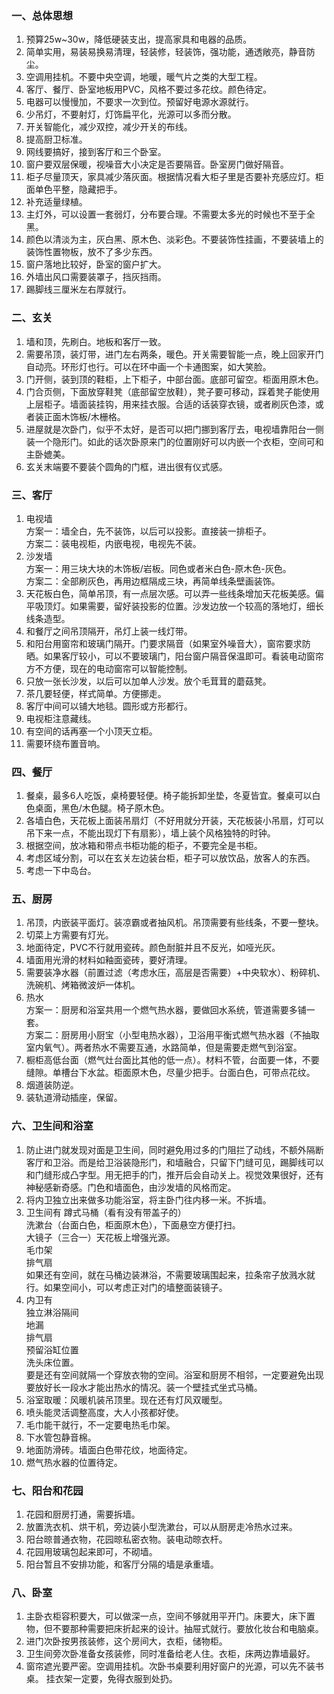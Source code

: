 ### 一、总体思想 ###
1. 预算25w~30w，降低硬装支出，提高家具和电器的品质。
1. 简单实用，易装易换易清理，轻装修，轻装饰，强功能，通透敞亮，静音防尘。
1. 空调用挂机。不要中央空调，地暖，暖气片之类的大型工程。
1. 客厅、餐厅、卧室地板用PVC，风格不要过多花纹。颜色待定。
1. 电器可以慢慢加，不要求一次到位。预留好电源水源就行。
1. 少吊灯，不要射灯，灯饰扁平化，光源可以多而分散。
1. 开关智能化，减少双控，减少开关的布线。
1. 提高厨卫标准。
1. 网线要搞好，接到客厅和三个卧室。
1. 窗户要双层保暖，视噪音大小决定是否要隔音。卧室房门做好隔音。
1. 柜子尽量顶天，家具减少落灰面。根据情况看大柜子里是否要补充感应灯。柜面单色平整，隐藏把手。
1. 补充适量绿植。
1. 主灯外，可以设置一套弱灯，分布要合理。不需要太多光的时候也不至于全黑。
1. 颜色以清淡为主，灰白黑、原木色、淡彩色。不要装饰性挂画，不要装墙上的装饰性置物板，放不了多少东西。
1. 窗户落地比较好，卧室的窗户扩大。
1. 外墙出风口需要装罩子，挡灰挡雨。
1. 踢脚线三厘米左右厚就行。

### 二、玄关 ###
1. 墙和顶，先刷白。地板和客厅一致。
1. 需要吊顶，装灯带，进门左右两条，暖色。开关需要智能一点，晚上回家开门自动亮。环形灯也行。可以在环中画一个卡通图案，如大笑脸。
1. 门开侧，装到顶的鞋柜，上下柜子，中部台面。底部可留空。柜面用原木色。
1. 门合页侧，下面放穿鞋凳（底部留空放鞋），凳子要可移动，踩着凳子能使用上层柜子。墙面装挂钩，用来挂衣服。合适的话装穿衣镜，或者刷灰色漆，或者装正面木饰板/木栅格。
1. 进屋就是次卧门，似乎不太好，是否可以把门挪到客厅去，电视墙靠阳台一侧装一个隐形门。如此的话次卧原来门的位置刚好可以内嵌一个衣柜，空间可和主卧媲美。
1. 玄关末端要不要装个圆角的门框，进出很有仪式感。

### 三、客厅 ###
1. 电视墙  
方案一：墙全白，先不装饰，以后可以投影。直接装一排柜子。  
方案二：装电视柜，内嵌电视，电视先不装。
1. 沙发墙  
方案一：用三块大块的木饰板/岩板。同色或者米白色-原木色-灰色。  
方案二：全部刷灰色，再用边框隔成三块，再简单线条壁画装饰。
1. 天花板白色，简单吊顶，有一点层次感。可以弄一些线条增加天花板美感。偏平吸顶灯。如果需要，留好装投影的位置。沙发边放一个较高的落地灯，细长线条造型。
1. 和餐厅之间吊顶隔开，吊灯上装一线灯带。
1. 和阳台用窗帘和玻璃门隔开。门要求隔音（如果室外噪音大），窗帘要求防晒。如果客厅较小，可以不要玻璃门，阳台窗户隔音保温即可。看装电动窗帘方不方便，现在的电动窗帘可以智能控制。
1. 只放一张长沙发，以后可以加单人沙发。放个毛茸茸的蘑菇凳。
1. 茶几要轻便，样式简单。方便挪走。
1. 客厅中间可以铺大地毯。圆形或方形都行。
1. 电视柜注意藏线。
1. 有空间的话再塞一个小顶天立柜。
1. 需要环绕布置音响。

### 四、餐厅 ###
1. 餐桌，最多6人吃饭，桌椅要轻便。椅子能拆卸坐垫，冬夏皆宜。餐桌可以白色桌面，黑色/木色腿。椅子原木色。
1. 各墙白色，天花板上面装吊扇灯（不好用就分开装，天花板装小吊扇，灯可以吊下来一点，不能出现灯下有扇影），墙上装个风格独特的时钟。
1. 根据空间，放冰箱和带点书柜功能的柜子，不要完全是书柜。
1. 考虑区域分割，可以在玄关左边装台柜，柜子可以放饮品，放客人的东西。
1. 考虑一下中岛台。

### 五、厨房 ###
1. 吊顶，内嵌装平面灯。装凉霸或者抽风机。吊顶需要有些线条，不要一整块。
1. 切菜上方需要有灯光。
1. 地面待定，PVC不行就用瓷砖。颜色耐脏并且不反光，如哑光灰。
1. 墙面用光滑的材料如釉面瓷砖，要好清理。
1. 需要装净水器（前置过滤（考虑水压，高层是否需要）+中央软水）、粉碎机、洗碗机、烤箱微波炉一体机。
1. 热水  
方案一：厨房和浴室共用一个燃气热水器，要做回水系统，管道需要多铺一套。  
方案二：厨房用小厨宝（小型电热水器），卫浴用平衡式燃气热水器（不抽取室内氧气）。两者热水不需要互通，水路简单，但是需要走燃气到浴室。
1. 橱柜高低台面（燃气灶台面比其他的低一点）。材料不管，台面要一体，不要缝隙。单槽台下水盆。柜面原木色，尽量少把手。台面白色，可带点花纹。
1. 烟道装防逆。
1. 装轨道滑动插座，保留。

### 六、卫生间和浴室 ###
1. 防止进门就发现对面是卫生间，同时避免用过多的门阻拦了动线，不额外隔断客厅和卫浴。而是给卫浴装隐形门，和墙融合，只留下门缝可见，踢脚线可以和门缝形成凸字型。用无把手的门，推开后会自动关上。视觉效果很好，还有神秘感新奇感。门色和墙面色，由沙发墙的风格而定。
1. 将内卫独立出来做多功能浴室，将主卧门往内移一米。不拆墙。
1. 卫生间有
蹲式马桶（看有没有带盖子的）  
洗漱台（台面白色，柜面原木色），下面悬空方便打扫。  
大镜子（三合一）天花板上增强光源。  
毛巾架  
排气扇  
如果还有空间，就在马桶边装淋浴，不需要玻璃围起来，拉条帘子放溅水就行。如果空间小，可以考虑正对门的墙整面装镜子。  
1. 内卫有  
独立淋浴隔间  
地漏  
排气扇  
预留浴缸位置  
洗头床位置。  
要是还有空间就隔一个穿放衣物的空间。浴室和厨房不相邻，一定要避免出现要放好长一段水才能出热水的情况。装一个壁挂式坐式马桶。  
1. 浴室取暖：风暖机装吊顶里。现在还有灯风双暖型。
1. 喷头能灵活调整高度，大人小孩都好使。
1. 毛巾能干就行，不一定要电热毛巾架。
1. 下水管包静音棉。
1. 地面防滑砖。墙面白色带花纹，地面待定。
1. 燃气热水器的位置待定。

### 七、阳台和花园 ###
1. 花园和厨房打通，需要拆墙。
1. 放置洗衣机、烘干机，旁边装小型洗漱台，可以从厨房走冷热水过来。
1. 阳台晾普通衣物，花园晾私密衣物。装电动晾衣杆。
1. 花园用玻璃包起来即可，不砌墙。
1. 阳台暂且不安排功能，和客厅分隔的墙是承重墙。

### 八、卧室 ###
1. 主卧衣柜容积要大，可以做深一点，空间不够就用平开门。床要大，床下置物，但不要那种需要把床折起来的设计。抽屉式就行。要放化妆台和电脑桌。
1. 进门次卧按男孩装修，这个房间大，衣柜，储物柜。
1. 卫生间旁次卧准备女孩装修，同时准备给老人住。衣柜，床两边靠墙最好。
1. 窗帘遮光要严密。空调用挂机。次卧书桌要利用好窗户的光源，可以先不装书桌。
挂衣架一定要，免得衣服到处扔。